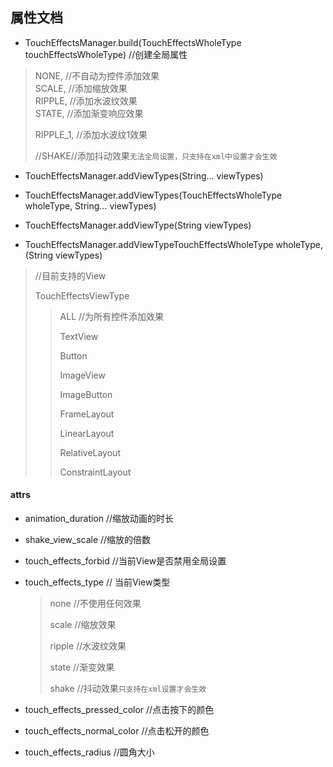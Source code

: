 ## 属性文档

- TouchEffectsManager.build(TouchEffectsWholeType touchEffectsWholeType) //创建全局属性

> NONE, //不自动为控件添加效果  
> SCALE, //添加缩放效果  
> RIPPLE, //添加水波纹效果  
> STATE, //添加渐变响应效果
> 
> RIPPLE_1, //添加水波纹1效果
> 
> //SHAKE//添加抖动效果`无法全局设置，只支持在xml中设置才会生效`

- TouchEffectsManager.addViewTypes(String... viewTypes)

- TouchEffectsManager.addViewTypes(TouchEffectsWholeType wholeType, String... viewTypes)

- TouchEffectsManager.addViewType(String viewTypes)

- TouchEffectsManager.addViewTypeTouchEffectsWholeType wholeType,(String viewTypes)

> //目前支持的View
> 
> TouchEffectsViewType
> 
> > ALL //为所有控件添加效果 
> > 
> > TextView 
> > 
> > Button
> > 
> >  ImageView 
> > 
> > ImageButton 
> > 
> > FrameLayout 
> > 
> > LinearLayout 
> > 
> > RelativeLayout 
> > 
> > ConstraintLayout

#### attrs

- animation_duration //缩放动画的时长

- shake_view_scale //缩放的倍数

- touch_effects_forbid //当前View是否禁用全局设置

- touch_effects_type // 当前View类型
  
  > none //不使用任何效果
  > 
  > scale //缩放效果
  > 
  > ripple //水波纹效果
  > 
  > state //渐变效果
  > 
  > shake //抖动效果`只支持在xml设置才会生效`

- touch_effects_pressed_color //点击按下的颜色

- touch_effects_normal_color //点击松开的颜色

- touch_effects_radius //圆角大小
